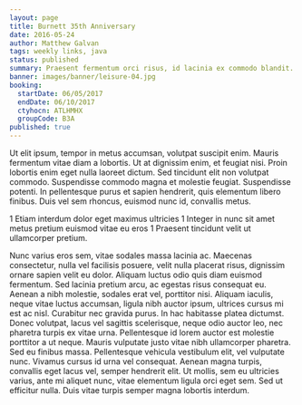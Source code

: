 ```yaml
---
layout: page
title: Burnett 35th Anniversary
date: 2016-05-24
author: Matthew Galvan
tags: weekly links, java
status: published
summary: Praesent fermentum orci risus, id lacinia ex commodo blandit.
banner: images/banner/leisure-04.jpg
booking:
  startDate: 06/05/2017
  endDate: 06/10/2017
  ctyhocn: ATLHMHX
  groupCode: B3A
published: true
---
```

Ut elit ipsum, tempor in metus accumsan, volutpat suscipit enim. Mauris fermentum vitae diam a lobortis. Ut at dignissim enim, et feugiat nisi. Proin lobortis enim eget nulla laoreet dictum. Sed tincidunt elit non volutpat commodo. Suspendisse commodo magna et molestie feugiat. Suspendisse potenti. In pellentesque purus et sapien hendrerit, quis elementum libero finibus. Duis vel sem rhoncus, euismod nunc id, convallis metus.

1 Etiam interdum dolor eget maximus ultricies
1 Integer in nunc sit amet metus pretium euismod vitae eu eros
1 Praesent tincidunt velit ut ullamcorper pretium.

Nunc varius eros sem, vitae sodales massa lacinia ac. Maecenas consectetur, nulla vel facilisis posuere, velit nulla placerat risus, dignissim ornare sapien velit eu dolor. Aliquam luctus odio quis diam euismod fermentum. Sed lacinia pretium arcu, ac egestas risus consequat eu. Aenean a nibh molestie, sodales erat vel, porttitor nisi. Aliquam iaculis, neque vitae luctus accumsan, ligula nibh auctor ipsum, ultrices cursus mi est ac nisl. Curabitur nec gravida purus. In hac habitasse platea dictumst. Donec volutpat, lacus vel sagittis scelerisque, neque odio auctor leo, nec pharetra turpis ex vitae urna. Pellentesque id lorem auctor est molestie porttitor a ut neque.
Mauris vulputate justo vitae nibh ullamcorper pharetra. Sed eu finibus massa. Pellentesque vehicula vestibulum elit, vel vulputate nunc. Vivamus cursus id urna vel consequat. Aenean magna turpis, convallis eget lacus vel, semper hendrerit elit. Ut mollis, sem eu ultricies varius, ante mi aliquet nunc, vitae elementum ligula orci eget sem. Sed ut efficitur nulla. Duis vitae turpis semper magna lobortis interdum.
